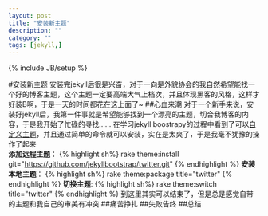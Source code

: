 ```yaml
---
layout: post
title: "安装新主题"
description: ""
category: ""
tags: [jekyll,]
---
```

{% include JB/setup %}

#安装新主题
安装完jekyll后很是兴奋，对于一向是外貌协会的我自然希望能找一个好的博客主题，这个主题一定要高端大气上档次，并且体现黑客的风格，这样才好装B啊，于是一天的时间都花在这上面了~
##心血来潮
对于一个新手来说，安装好jekyll后，我第一件事就是希望能够找到一个漂亮的主题，切合我博客的内容，于是我开始了忙碌的寻找……
在学习jekyll boostrapy的过程中看到了可以[自定义主题](http://jekyllbootstrap.com/usage/jekyll-theming.html)，并且通过简单的命令就可以安装，实在是太爽了，于是我毫不犹豫的操作了起来  
__添加远程主题__：
{% highlight sh%}
rake theme:install git="https://github.com/jekyllbootstrap/twitter.git"
{% endhighlight %}
__安装本地主题__：
{% highlight sh%}
rake theme:package title="twitter"
{% endhighlight %}
__切换主题__:
{% highlight sh%}
rake theme:switch title="twitter"
{% endhighlight %}
到这里其实可以结束了，但是总是感觉自带的主题和我自己的审美有冲突
##痛苦挣扎
##失败告终
##总结
